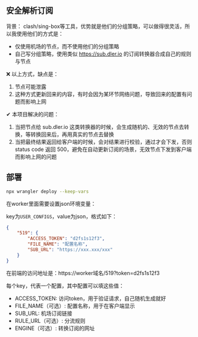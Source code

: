 ## 安全解析订阅

背景：
clash/sing-box等工具，优势就是他们的分组策略，可以做得很灵活，所以我使用他们的方式是：
- 仅使用机场的节点，而不使用他们的分组策略
- 自己写分组策略，使用类似 https://sub.dler.io 的订阅转换器合成自己的规则与节点

❌ 以上方式，缺点是：
1. 节点可能泄露
2. 这种方式更新回来的内容，有时会因为某环节网络问题，导致回来的配置有问题而影响上网

✔ 本项目解决的问题：
1. 当把节点给 sub.dler.io 这类转换器的时候，会生成随机的、无效的节点去转换，等转换回来后，再用真实的节点去替换
2. 当把最终结果返回给客户端的时候，会对结果进行校验，通过才会下发，否则status code 返回 500，避免在自动更新订阅的场景，无效节点下发到客户端而影响上网的问题


## 部署
```bash
npx wrangler deploy --keep-vars  
```

在worker里面需要设置json环境变量：

key为`USER_CONFIGS`，value为json，格式如下：
```json
{
	"519": {
		"ACCESS_TOKEN": "d2fs1s12f3",
		"FILE_NAME": "配置名称",
		"SUB_URL": "https://xxx.xxx/xxx"
	}
}
```
在前端的访问地址是：https://worker域名/519?token=d2fs1s12f3

每个key，代表一个配置，其中配置可以填这些值：
- ACCESS_TOKEN: 访问token，用于验证请求，自己随机生成就好
- FILE_NAME（可选）: 配置名称，用于在客户端显示
- SUB_URL: 机场订阅链接
- RULE_URL（可选）: 分流规则
- ENGINE（可选）: 转换订阅的网址